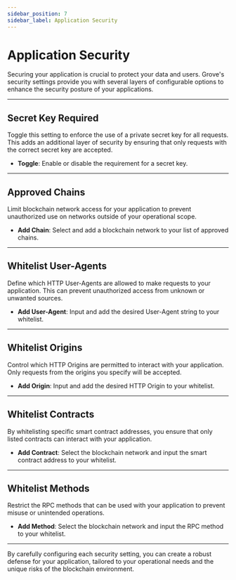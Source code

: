 ```yaml
---
sidebar_position: 7
sidebar_label: Application Security
---
```


# Application Security

Securing your application is crucial to protect your data and users. Grove's security settings provide you with several layers of configurable options to enhance the security posture of your applications.

---

## Secret Key Required

Toggle this setting to enforce the use of a private secret key for all requests. This adds an additional layer of security by ensuring that only requests with the correct secret key are accepted.

- **Toggle**: Enable or disable the requirement for a secret key.

---

## Approved Chains

Limit blockchain network access for your application to prevent unauthorized use on networks outside of your operational scope.

- **Add Chain**: Select and add a blockchain network to your list of approved chains.

---

## Whitelist User-Agents

Define which HTTP User-Agents are allowed to make requests to your application. This can prevent unauthorized access from unknown or unwanted sources.

- **Add User-Agent**: Input and add the desired User-Agent string to your whitelist.

---

## Whitelist Origins

Control which HTTP Origins are permitted to interact with your application. Only requests from the origins you specify will be accepted.

- **Add Origin**: Input and add the desired HTTP Origin to your whitelist.

---

## Whitelist Contracts

By whitelisting specific smart contract addresses, you ensure that only listed contracts can interact with your application.

- **Add Contract**: Select the blockchain network and input the smart contract address to your whitelist.

---

## Whitelist Methods

Restrict the RPC methods that can be used with your application to prevent misuse or unintended operations.

- **Add Method**: Select the blockchain network and input the RPC method to your whitelist.

---

By carefully configuring each security setting, you can create a robust defense for your application, tailored to your operational needs and the unique risks of the blockchain environment.
